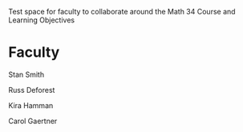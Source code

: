 Test space for faculty to collaborate around the Math 34 Course and Learning Objectives

# Faculty

Stan Smith

Russ Deforest

Kira Hamman

Carol Gaertner



